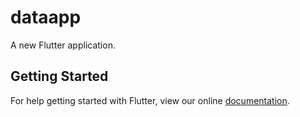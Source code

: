 # dataapp

A new Flutter application.

## Getting Started

For help getting started with Flutter, view our online
[documentation](https://flutter.io/).
